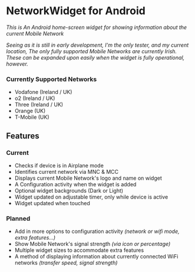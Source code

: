 NetworkWidget for Android
================================

_This is An Android home-screen widget for showing information about the current Mobile Network_

*Seeing as it is still in early development, I'm the only tester, and my current location, The only fully supported Mobile Networks are currently Irish. These can be expanded upon easily when the widget is fully operational, however.*

### Currently Supported Networks

* Vodafone  (Ireland / UK)
* o2        (Ireland / UK)
* Three     (Ireland / UK)
* Orange    (UK)
* T-Mobile  (UK)

Features
--------

### Current

* Checks if device is in Airplane mode
* Identifies current network via MNC & MCC
* Displays current Mobile Network's logo and name on widget
* A Configuration activity when the widget is added
* Optional widget backgrounds (Dark or Light)
* Widget updated on adjustable timer, only while device is active
* Widget updated when touched

### Planned

* Add in more options to configuration activity _(network or wifi mode, extra features...)_
* Show Mobile Network's signal strength _(via icon or percentage)_
* Multiple widget sizes to accommodate extra features
* A method of displaying information about currently connected WiFi networks _(transfer speed, signal strength)_
